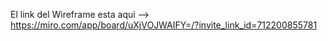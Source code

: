 El link del Wireframe esta aqui --> https://miro.com/app/board/uXjVOJWAIFY=/?invite_link_id=712200855781
